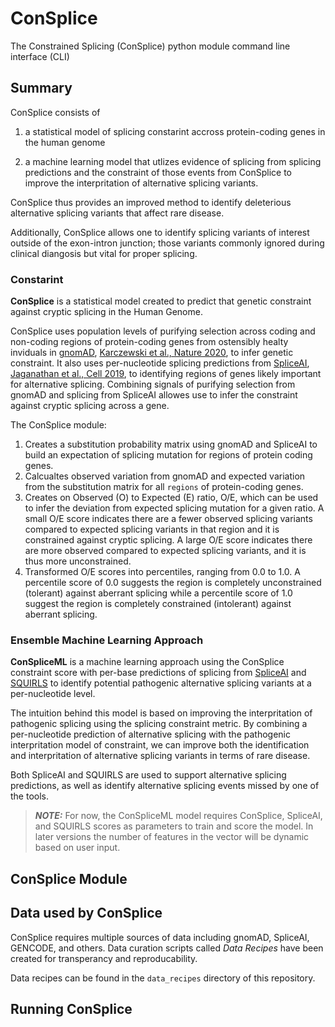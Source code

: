 # ConSplice

The Constrained Splicing (ConSplice) python module command line interface (CLI)


## Summary 

ConSplice consists of 

  1) a statistical model of splicing constarint accross protein-coding genes in the human genome

  2) a machine learning model that utlizes evidence of splicing from splicing predictions and the constraint of those events from ConSplice to improve the interpritation of alternative splicing variants.

ConSplice thus provides an improved method to identify deleterious alternative splicing variants that affect rare disease. 

Additionally, ConSplice allows one to identify splicing variants of interest outside of the exon-intron junction; those variants commonly ignored during clinical diangosis but vital for proper splicing.  


### Constarint 

**ConSplice** is a statistical model created to predict that genetic constraint against cryptic splicing in the Human Genome. 

ConSplice uses population levels of purifying selection across coding and non-coding regions of protein-coding genes from ostensibly healty inviduals in [gnomAD](https://gnomad.broadinstitute.org/), [Karczewski et al., Nature 2020](https://www.nature.com/articles/s41586-020-2308-7), to infer genetic constraint. It also uses per-nucleotide splicing predictions from [SpliceAI](https://github.com/Illumina/SpliceAI), [Jaganathan et al., Cell 2019](https://www.sciencedirect.com/science/article/pii/S0092867418316295?via%3Dihub), to identifying regions of genes likely important for alternative splicing. Combining signals of purifying selection from gnomAD and splicing from SpliceAI allowes use to infer the constraint against cryptic splicing across a gene. 

The ConSplice module:
  1) Creates a substitution probability matrix using gnomAD and SpliceAI to build an expectation of splicing mutation for regions of protein coding genes. 
  2) Calcualtes observed variation from gnomAD and expected variation from the substitution matrix for all `regions` of protein-coding genes. 
  3) Creates on Observed (O) to Expected (E) ratio, O/E, which can be used to infer the deviation from expected splicing mutation for a given ratio. A small O/E score indicates there are a fewer observed splicing variants compared to expected splicing variants in that region and it is constrained against cryptic splicing. A large O/E score indicates there are more observed compared to expected splicing variants, and it is thus more unconstrained. 
  4) Transformed O/E scores into percentiles, ranging from 0.0 to 1.0. A percentile score of 0.0 suggests the region is completely unconstrained (tolerant) against aberrant splicing while a percentile score of 1.0 suggest the region is completely constrained (intolerant) against aberrant splicing.  


### Ensemble Machine Learning Approach

**ConSpliceML** is a machine learning approach using the ConSplice constraint score with per-base predictions of splicing from [SpliceAI](https://github.com/Illumina/SpliceAI) and [SQUIRLS](https://squirls.readthedocs.io/en/latest/) to identify potential pathogenic alternative splicing variants at a per-nucleotide level.

The intuition behind this model is based on improving the interpritation of pathogenic splicing using the splicing constraint metric. By combining a per-nucleotide prediction of alternative splicing with the 
pathogenic interpritation model of constraint, we can improve both the identification and interpritation of alternative splicing variants in terms of rare disease. 

Both SpliceAI and SQUIRLS are used to support alternative splicing predictions, as well as identify alternative splicing events missed by one of the tools. 

> **_NOTE:_** For now, the ConSpliceML model requires ConSplice, SpliceAI, and SQUIRLS scores as parameters to train and score the model. In later versions the number of features in the vector will be dynamic based on user input. 


## ConSplice Module 





## Data used by ConSplice

ConSplice requires multiple sources of data including gnomAD, SpliceAI, GENCODE, and others. Data curation scripts called *Data Recipes* have been created for transperancy and reproducability. 

Data recipes can be found in the `data_recipes` directory of this repository. 


## Running ConSplice
